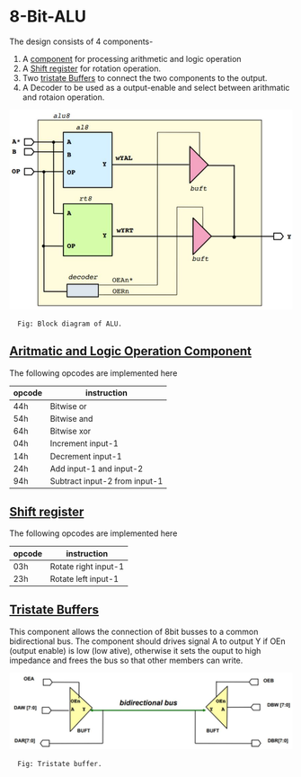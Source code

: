 # 8-Bit-ALU
The design consists of 4 components-
1. A [component](https://github.com/sudipbarua/8-Bit-ALU/blob/master/al8.vhd) for processing arithmetic and logic operation
2. A [Shift register](https://github.com/sudipbarua/8-Bit-ALU/blob/master/rt8.vhd) for rotation operation.
3. Two [tristate Buffers](https://github.com/sudipbarua/8-Bit-ALU/blob/master/buffer.vhd) to connect the two components to the output.
4. A Decoder to be used as a output-enable and select between arithmatic and rotaion operation.

![ALU-8](https://github.com/sudipbarua/8-Bit-ALU/blob/master/ALU.JPG)
      
      Fig: Block diagram of ALU.

## [Aritmatic and Logic Operation Component](https://github.com/sudipbarua/8-Bit-ALU/blob/master/al8.vhd)
The following opcodes are implemented here

|opcode| instruction |
|------|-------------|
| 44h  | Bitwise or  |
| 54h  | Bitwise and |
| 64h  | Bitwise xor |
| 04h  | Increment input-1|
| 14h  | Decrement input-1|
| 24h  | Add input-1 and input-2|
| 94h  | Subtract input-2 from input-1

## [Shift register](https://github.com/sudipbarua/8-Bit-ALU/blob/master/rt8.vhd)
The following opcodes are implemented here

|opcode| instruction |
|------|-------------|
| 03h  | Rotate right input-1| 
| 23h  | Rotate left input-1|

## [Tristate Buffers](https://github.com/sudipbarua/8-Bit-ALU/blob/master/buffer.vhd)
This component allows the connection of 8bit busses to a common bidirectional bus. The component should drives signal A to output Y if OEn (output enable)
is low (low ative), otherwise it sets the ouput to high impedance and frees the bus so that other members can write. 

![BUF8](https://github.com/sudipbarua/8-Bit-ALU/blob/master/BUF8.JPG)
      
      Fig: Tristate buffer.
